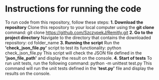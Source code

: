 # Instructions for running the code

To run code from this repository, follow these steps:
**1. Download the repository**
Clone this repository to your local computer using the **git clone** command:
git clone https://github.com/SzczypekJ/Remitly.git
**2. Go to the project directory**
Navigate to the directory that contains the downloaded repository:
cd folder_name
**3. Running the script**
Run the **'check_json_file.py'** script to test its functionality:
python check_json_file.py
This script will check the JSON file defined in the **'json_file_path'** and display the result on the console.
**4. Start of tests**
To run unit tests, run the following command:
python -m unittest test.py
This command will run the unit tests defined in the '**test.py'** file and display the results on the console.
